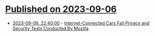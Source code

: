 # [Published on 2023-09-06](index.md)

* [2023-09-06, 22:40:00](https://yro.slashdot.org/story/23/09/06/2035237/internet-connected-cars-fail-privacy-and-security-tests-conducted-by-mozilla?utm_source=rss1.0mainlinkanon&utm_medium=feed) - [Internet-Connected Cars Fail Privacy and Security Tests Conducted By Mozilla](https://yro.slashdot.org/story/23/09/06/2035237/internet-connected-cars-fail-privacy-and-security-tests-conducted-by-mozilla?utm_source=rss1.0mainlinkanon&utm_medium=feed)
